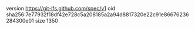 version https://git-lfs.github.com/spec/v1
oid sha256:7e77932f18df42e728c5a208185a2a94d8817320e22c91e86676236284300e01
size 1350
